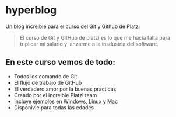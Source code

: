 # hyperblog
Un blog increible para el curso del Git y Github de Platzi
> El curso de Git y GitHub de platzi es lo que me hacia falta para triplicar mi salario y lanzarme a la insdustria del software. 

## En este curso vemos de todo:
* Todos los comando de Git
* El flujo de trabajo de GitHub
* El verdadero amor por la buenas practicas
* Creado por el increible Platzi team
* Incluye ejemplos en Windows, Linux y Mac
* Disponivle para todas las edades
